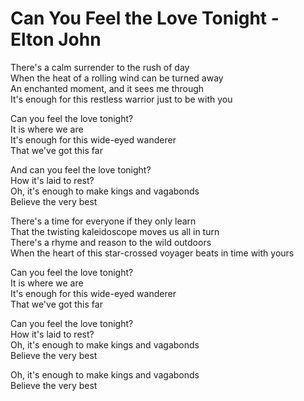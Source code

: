 # Can You Feel the Love Tonight - Elton John

There's a calm surrender to the rush of day\
When the heat of a rolling wind can be turned away\
An enchanted moment, and it sees me through\
It's enough for this restless warrior just to be with you

Can you feel the love tonight?\
It is where we are\
It's enough for this wide-eyed wanderer\
That we've got this far

And can you feel the love tonight?\
How it's laid to rest?\
Oh, it's enough to make kings and vagabonds\
Believe the very best

There's a time for everyone if they only learn\
That the twisting kaleidoscope moves us all in turn\
There's a rhyme and reason to the wild outdoors\
When the heart of this star-crossed voyager beats in time with yours

Can you feel the love tonight?\
It is where we are\
It's enough for this wide-eyed wanderer\
That we've got this far

Can you feel the love tonight?\
How it's laid to rest?\
Oh, it's enough to make kings and vagabonds\
Believe the very best

Oh, it's enough to make kings and vagabonds\
Believe the very best